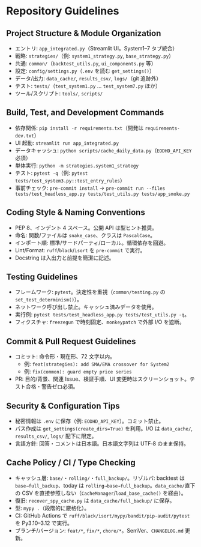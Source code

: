 # Repository Guidelines

## Project Structure & Module Organization
- エントリ: `app_integrated.py`（Streamlit UI。System1–7 タブ統合）
- 戦略: `strategies/`（例: `system1_strategy.py`, `base_strategy.py`）
- 共通: `common/`（`backtest_utils.py`, `ui_components.py` 等）
- 設定: `config/settings.py`（`.env` を読む `get_settings()`）
- データ/出力: `data_cache/`, `results_csv/`, `logs/`（git 追跡外）
- テスト: `tests/`（`test_system1.py` … `test_system7.py` ほか）
- ツール/スクリプト: `tools/`, `scripts/`

## Build, Test, and Development Commands
- 依存関係: `pip install -r requirements.txt`（開発は `requirements-dev.txt`）
- UI 起動: `streamlit run app_integrated.py`
- データキャッシュ: `python scripts/cache_daily_data.py`（`EODHD_API_KEY` 必須）
- 単体実行: `python -m strategies.system1_strategy`
- テスト: `pytest -q`（例: `pytest tests/test_system3.py::test_entry_rules`）
- 事前チェック: `pre-commit install` → `pre-commit run --files tests/test_headless_app.py tests/test_utils.py tests/app_smoke.py`

## Coding Style & Naming Conventions
- PEP 8、インデント 4 スペース。公開 API は型ヒント推奨。
- 命名: 関数/ファイルは `snake_case`、クラスは `PascalCase`。
- インポート順: 標準/サードパーティ/ローカル。循環依存を回避。
- Lint/Format: `ruff`/`black`/`isort` を `pre-commit` で実行。
- Docstring は入出力と前提を簡潔に記述。

## Testing Guidelines
- フレームワーク: `pytest`。決定性を重視（`common/testing.py` の `set_test_determinism()`）。
- ネットワーク呼び出し禁止。キャッシュ済みデータを使用。
- 実行例: `pytest tests/test_headless_app.py tests/test_utils.py -q`。
- フィクスチャ: `freezegun` で時刻固定、`monkeypatch` で外部 I/O を遮断。

## Commit & Pull Request Guidelines
- コミット: 命令形・現在形、72 文字以内。
  - 例: `feat(strategies): add SMA/EMA crossover for System2`
  - 例: `fix(common): guard empty price series`
- PR: 目的/背景、関連 Issue、検証手順、UI 変更時はスクリーンショット。テスト合格・警告ゼロ必須。

## Security & Configuration Tips
- 秘密情報は `.env` に保存（例: `EODHD_API_KEY`）。コミット禁止。
- パス作成は `get_settings(create_dirs=True)` を利用。I/O は `data_cache/`, `results_csv/`, `logs/` 配下に限定。
- 言語方針: 回答・コメントは日本語。日本語文字列は UTF‑8 のまま保持。

## Cache Policy / CI / Type Checking
- キャッシュ層: `base/`・`rolling/`・`full_backup/`。リゾルバ: backtest は `base→full_backup`、today は `rolling→base→full_backup`。`data_cache/`直下の CSV を直接参照しない（`CacheManager`/`load_base_cache()` を経由）。
- 復旧: `recover_spy_cache.py` は `data_cache/full_backup/` に保存。
- 型: `mypy .`（段階的に厳格化）。
- CI: GitHub Actions で `ruff/black/isort/mypy/bandit/pip-audit/pytest` を Py3.10–3.12 で実行。
- ブランチ/バージョン: `feat/*`, `fix/*`, `chore/*`。SemVer、`CHANGELOG.md` 更新。
